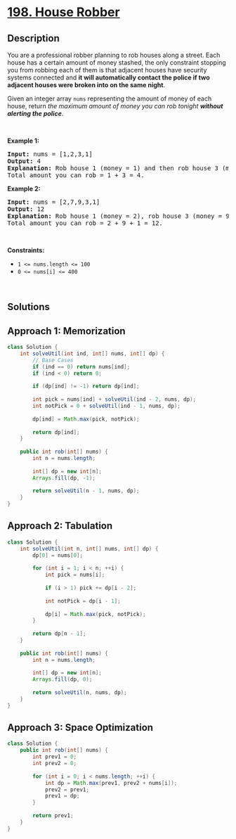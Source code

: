 # [198. House Robber](https://leetcode.com/problems/house-robber)

## Description

<p>You are a professional robber planning to rob houses along a street. Each house has a certain amount of money stashed, the only constraint stopping you from robbing each of them is that adjacent houses have security systems connected and <b>it will automatically contact the police if two adjacent houses were broken into on the same night</b>.</p>

<p>Given an integer array <code>nums</code> representing the amount of money of each house, return <em>the maximum amount of money you can rob tonight <b>without alerting the police</b></em>.</p>
<p>&nbsp;</p>

<p><strong class="example">Example 1:</strong></p>
<pre>
<strong>Input:</strong> nums = [1,2,3,1]
<strong>Output:</strong> 4
<strong>Explanation:</strong> Rob house 1 (money = 1) and then rob house 3 (money = 3).
Total amount you can rob = 1 + 3 = 4.
</pre>

<p><strong class="example">Example 2:</strong></p>
<pre>
<strong>Input:</strong> nums = [2,7,9,3,1]
<strong>Output:</strong> 12
<strong>Explanation:</strong> Rob house 1 (money = 2), rob house 3 (money = 9) and rob house 5 (money = 1).
Total amount you can rob = 2 + 9 + 1 = 12.
</pre>
<p>&nbsp;</p>

<p><strong>Constraints:</strong></p>
<ul>
    <li><code>1 &lt;= nums.length &lt;= 100</code></li>
    <li><code>0 &lt;= nums[i] &lt;= 400</code></li>
</ul>
<p>&nbsp;</p>

## Solutions

## **Approach 1: Memorization**

```java
class Solution {
    int solveUtil(int ind, int[] nums, int[] dp) {
        // Base Cases
        if (ind == 0) return nums[ind];
        if (ind < 0) return 0;
        
        if (dp[ind] != -1) return dp[ind];
        
        int pick = nums[ind] + solveUtil(ind - 2, nums, dp);
        int notPick = 0 + solveUtil(ind - 1, nums, dp);
        
        dp[ind] = Math.max(pick, notPick);
        
        return dp[ind];
    }
    
    public int rob(int[] nums) {
        int n = nums.length;
        
        int[] dp = new int[n];
        Arrays.fill(dp, -1);
        
        return solveUtil(n - 1, nums, dp);
    }
}
```

## **Approach 2: Tabulation**

```java
class Solution {
    int solveUtil(int n, int[] nums, int[] dp) {
        dp[0] = nums[0];
        
        for (int i = 1; i < n; ++i) {
            int pick = nums[i];
            
            if (i > 1) pick += dp[i - 2];
            
            int notPick = dp[i - 1];
            
            dp[i] = Math.max(pick, notPick);
        }
        
        return dp[n - 1];
    }
    
    public int rob(int[] nums) {
        int n = nums.length;
        
        int[] dp = new int[n];
        Arrays.fill(dp, 0);
        
        return solveUtil(n, nums, dp);
    }
}
```

## **Approach 3: Space Optimization**

```java
class Solution {
    public int rob(int[] nums) {
        int prev1 = 0;
        int prev2 = 0;
        
        for (int i = 0; i < nums.length; ++i) {
            int dp = Math.max(prev1, prev2 + nums[i]);
            prev2 = prev1;
            prev1 = dp;
        }
        
        return prev1;
    }
}
```